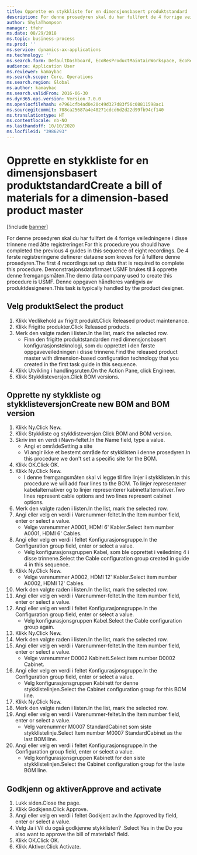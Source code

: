 ```yaml
---
title: Opprette en stykkliste for en dimensjonsbasert produktstandard
description: For denne prosedyren skal du har fullført de 4 forrige veiledningene i disse trinnene med åtte registreringer.
author: ShylaThompson
manager: tfehr
ms.date: 08/29/2018
ms.topic: business-process
ms.prod: ''
ms.service: dynamics-ax-applications
ms.technology: ''
ms.search.form: DefaultDashboard, EcoResProductMaintainWorkspace, EcoResProductOpenCasesFormPart, EcoResProductDetailsExtended, BOMConsistOf, BOMTable, InventItemIdLookupSimple, HcmWorkerLookUp
audience: Application User
ms.reviewer: kamaybac
ms.search.scope: Core, Operations
ms.search.region: Global
ms.author: kamaybac
ms.search.validFrom: 2016-06-30
ms.dyn365.ops.version: Version 7.0.0
ms.openlocfilehash: e7961cfb4ad0e20c49d327d83f56c08811598ac1
ms.sourcegitcommit: 708ca25687a4e48271cdcd6d2d22d99fb94cf140
ms.translationtype: HT
ms.contentlocale: nb-NO
ms.lasthandoff: 10/10/2020
ms.locfileid: "3986293"
---
```

# <a name="create-a-bill-of-materials-for-a-dimension-based-product-master"></a><span data-ttu-id="913f7-103">Opprette en stykkliste for en dimensjonsbasert produktstandard</span><span class="sxs-lookup"><span data-stu-id="913f7-103">Create a bill of materials for a dimension-based product master</span></span>

[!include [banner](../../includes/banner.md)]

<span data-ttu-id="913f7-104">For denne prosedyren skal du har fullført de 4 forrige veiledningene i disse trinnene med åtte registreringer.</span><span class="sxs-lookup"><span data-stu-id="913f7-104">For this procedure you should have completed the previous 4 guides in this sequence of eight recordings.</span></span> <span data-ttu-id="913f7-105">De 4 første registreringene definerer dataene som kreves for å fullføre denne prosedyren.</span><span class="sxs-lookup"><span data-stu-id="913f7-105">The first 4 recordings set up data that is required to complete this procedure.</span></span> <span data-ttu-id="913f7-106">Demonstrasjonsdatafirmaet USMF brukes til å opprette denne fremgangsmåten.</span><span class="sxs-lookup"><span data-stu-id="913f7-106">The demo data company used to create this procedure is USMF.</span></span> <span data-ttu-id="913f7-107">Denne oppgaven håndteres vanligvis av produktdesigneren.</span><span class="sxs-lookup"><span data-stu-id="913f7-107">This task is typically handled by the product designer.</span></span>


## <a name="select-the-product"></a><span data-ttu-id="913f7-108">Velg produkt</span><span class="sxs-lookup"><span data-stu-id="913f7-108">Select the product</span></span>
1. <span data-ttu-id="913f7-109">Klikk Vedlikehold av frigitt produkt.</span><span class="sxs-lookup"><span data-stu-id="913f7-109">Click Released product maintenance.</span></span>
2. <span data-ttu-id="913f7-110">Klikk Frigitte produkter.</span><span class="sxs-lookup"><span data-stu-id="913f7-110">Click Released products.</span></span>
3. <span data-ttu-id="913f7-111">Merk den valgte raden i listen.</span><span class="sxs-lookup"><span data-stu-id="913f7-111">In the list, mark the selected row.</span></span>
    * <span data-ttu-id="913f7-112">Finn den frigitte produktstandarden med dimensjonsbasert konfigurasjonsteknologi, som du opprettet i den første oppgaveveiledningen i disse trinnene.</span><span class="sxs-lookup"><span data-stu-id="913f7-112">Find the released product master with dimension-based configuration technology that you created in the first task guide in this sequence.</span></span>  
4. <span data-ttu-id="913f7-113">Klikk Utvikling i handlingsruten.</span><span class="sxs-lookup"><span data-stu-id="913f7-113">On the Action Pane, click Engineer.</span></span>
5. <span data-ttu-id="913f7-114">Klikk Stykklisteversjon.</span><span class="sxs-lookup"><span data-stu-id="913f7-114">Click BOM versions.</span></span>

## <a name="create-new-bom-and-bom-version"></a><span data-ttu-id="913f7-115">Opprette ny stykkliste og stykklisteversjon</span><span class="sxs-lookup"><span data-stu-id="913f7-115">Create new BOM and BOM version</span></span>
1. <span data-ttu-id="913f7-116">Klikk Ny.</span><span class="sxs-lookup"><span data-stu-id="913f7-116">Click New.</span></span>
2. <span data-ttu-id="913f7-117">Klikk Stykkliste og stykklisteversjon.</span><span class="sxs-lookup"><span data-stu-id="913f7-117">Click BOM and BOM version.</span></span>
3. <span data-ttu-id="913f7-118">Skriv inn en verdi i Navn-feltet.</span><span class="sxs-lookup"><span data-stu-id="913f7-118">In the Name field, type a value.</span></span>
    * <span data-ttu-id="913f7-119">Angi et område</span><span class="sxs-lookup"><span data-stu-id="913f7-119">Setting a site</span></span>  
    * <span data-ttu-id="913f7-120">Vi angir ikke et bestemt område for stykklisten i denne prosedyren.</span><span class="sxs-lookup"><span data-stu-id="913f7-120">In this procedure we don't set a specific site for the BOM.</span></span>  
4. <span data-ttu-id="913f7-121">Klikk OK.</span><span class="sxs-lookup"><span data-stu-id="913f7-121">Click OK.</span></span>
5. <span data-ttu-id="913f7-122">Klikk Ny.</span><span class="sxs-lookup"><span data-stu-id="913f7-122">Click New.</span></span>
    * <span data-ttu-id="913f7-123">I denne fremgangsmåten skal vi legge til fire linjer i stykklisten.</span><span class="sxs-lookup"><span data-stu-id="913f7-123">In this procedure we will add four lines to the BOM.</span></span> <span data-ttu-id="913f7-124">To linjer representerer kabelalternativer og to linjer representerer kabinettalternativer.</span><span class="sxs-lookup"><span data-stu-id="913f7-124">Two lines represent cable options and two lines represent cabinet options.</span></span>  
6. <span data-ttu-id="913f7-125">Merk den valgte raden i listen.</span><span class="sxs-lookup"><span data-stu-id="913f7-125">In the list, mark the selected row.</span></span>
7. <span data-ttu-id="913f7-126">Angi eller velg en verdi i Varenummer-feltet.</span><span class="sxs-lookup"><span data-stu-id="913f7-126">In the Item number field, enter or select a value.</span></span>
    * <span data-ttu-id="913f7-127">Velge varenummer A0001, HDMI 6' Kabler.</span><span class="sxs-lookup"><span data-stu-id="913f7-127">Select item number A0001, HDMI 6' Cables.</span></span>  
8. <span data-ttu-id="913f7-128">Angi eller velg en verdi i feltet Konfigurasjonsgruppe.</span><span class="sxs-lookup"><span data-stu-id="913f7-128">In the Configuration group field, enter or select a value.</span></span>
    * <span data-ttu-id="913f7-129">Velg konfigurasjonsgruppen Kabel, som ble opprettet i veiledning 4 i disse trinnene.</span><span class="sxs-lookup"><span data-stu-id="913f7-129">Select the Cable configuration group created in guide 4 in this sequence.</span></span>  
9. <span data-ttu-id="913f7-130">Klikk Ny.</span><span class="sxs-lookup"><span data-stu-id="913f7-130">Click New.</span></span>
    * <span data-ttu-id="913f7-131">Velge varenummer A0002, HDMI 12' Kabler.</span><span class="sxs-lookup"><span data-stu-id="913f7-131">Select item number A0002, HDMI 12' Cables.</span></span>  
10. <span data-ttu-id="913f7-132">Merk den valgte raden i listen.</span><span class="sxs-lookup"><span data-stu-id="913f7-132">In the list, mark the selected row.</span></span>
11. <span data-ttu-id="913f7-133">Angi eller velg en verdi i Varenummer-feltet.</span><span class="sxs-lookup"><span data-stu-id="913f7-133">In the Item number field, enter or select a value.</span></span>
12. <span data-ttu-id="913f7-134">Angi eller velg en verdi i feltet Konfigurasjonsgruppe.</span><span class="sxs-lookup"><span data-stu-id="913f7-134">In the Configuration group field, enter or select a value.</span></span>
    * <span data-ttu-id="913f7-135">Velg konfigurasjonsgruppen Kabel.</span><span class="sxs-lookup"><span data-stu-id="913f7-135">Select the Cable configuration group again.</span></span>  
13. <span data-ttu-id="913f7-136">Klikk Ny.</span><span class="sxs-lookup"><span data-stu-id="913f7-136">Click New.</span></span>
14. <span data-ttu-id="913f7-137">Merk den valgte raden i listen.</span><span class="sxs-lookup"><span data-stu-id="913f7-137">In the list, mark the selected row.</span></span>
15. <span data-ttu-id="913f7-138">Angi eller velg en verdi i Varenummer-feltet.</span><span class="sxs-lookup"><span data-stu-id="913f7-138">In the Item number field, enter or select a value.</span></span>
    * <span data-ttu-id="913f7-139">Velge varenummer D0002 Kabinett.</span><span class="sxs-lookup"><span data-stu-id="913f7-139">Select item number D0002 Cabinet.</span></span>  
16. <span data-ttu-id="913f7-140">Angi eller velg en verdi i feltet Konfigurasjonsgruppe.</span><span class="sxs-lookup"><span data-stu-id="913f7-140">In the Configuration group field, enter or select a value.</span></span>
    * <span data-ttu-id="913f7-141">Velg konfigurasjonsgruppen Kabinett for denne stykklistelinjen.</span><span class="sxs-lookup"><span data-stu-id="913f7-141">Select the Cabinet configuration group for this BOM line.</span></span>  
17. <span data-ttu-id="913f7-142">Klikk Ny.</span><span class="sxs-lookup"><span data-stu-id="913f7-142">Click New.</span></span>
18. <span data-ttu-id="913f7-143">Merk den valgte raden i listen.</span><span class="sxs-lookup"><span data-stu-id="913f7-143">In the list, mark the selected row.</span></span>
19. <span data-ttu-id="913f7-144">Angi eller velg en verdi i Varenummer-feltet.</span><span class="sxs-lookup"><span data-stu-id="913f7-144">In the Item number field, enter or select a value.</span></span>
    * <span data-ttu-id="913f7-145">Velg varenummer M0007 StandardCabinet som siste stykklistelinje.</span><span class="sxs-lookup"><span data-stu-id="913f7-145">Select Item number M0007 StandardCabinet as the last BOM line.</span></span>  
20. <span data-ttu-id="913f7-146">Angi eller velg en verdi i feltet Konfigurasjonsgruppe.</span><span class="sxs-lookup"><span data-stu-id="913f7-146">In the Configuration group field, enter or select a value.</span></span>
    * <span data-ttu-id="913f7-147">Velg konfigurasjonsgruppen Kabinett for den siste stykklistelinjen.</span><span class="sxs-lookup"><span data-stu-id="913f7-147">Select the Cabinet configuration group for the laste BOM line.</span></span>  

## <a name="approve-and-activate"></a><span data-ttu-id="913f7-148">Godkjenn og aktiver</span><span class="sxs-lookup"><span data-stu-id="913f7-148">Approve and activate</span></span>
1. <span data-ttu-id="913f7-149">Lukk siden.</span><span class="sxs-lookup"><span data-stu-id="913f7-149">Close the page.</span></span>
2. <span data-ttu-id="913f7-150">Klikk Godkjenn.</span><span class="sxs-lookup"><span data-stu-id="913f7-150">Click Approve.</span></span>
3. <span data-ttu-id="913f7-151">Angi eller velg en verdi i feltet Godkjent av.</span><span class="sxs-lookup"><span data-stu-id="913f7-151">In the Approved by field, enter or select a value.</span></span>
4. <span data-ttu-id="913f7-152">Velg Ja i Vil du også godkjenne stykklisten? .</span><span class="sxs-lookup"><span data-stu-id="913f7-152">Select Yes in the Do you also want to approve the bill of materials? field.</span></span>
5. <span data-ttu-id="913f7-153">Klikk OK.</span><span class="sxs-lookup"><span data-stu-id="913f7-153">Click OK.</span></span>
6. <span data-ttu-id="913f7-154">Klikk Aktiver.</span><span class="sxs-lookup"><span data-stu-id="913f7-154">Click Activate.</span></span>

